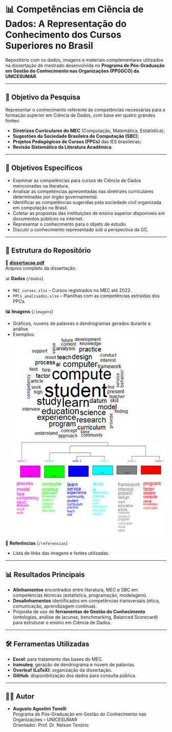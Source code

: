 # 📊 Competências em Ciência de Dados: A Representação do Conhecimento dos Cursos Superiores no Brasil

Repositório com os dados, imagens e materiais complementares utilizados na dissertação de mestrado desenvolvida no **Programa de Pós-Graduação em Gestão do Conhecimento nas Organizações (PPGGCO) da UNICESUMAR**.

---

## 🎯 Objetivo da Pesquisa
Representar o conhecimento referente às competências necessárias para a formação superior em Ciência de Dados, com base em quatro grandes fontes:
- **Diretrizes Curriculares do MEC** (Computação, Matemática, Estatística);
- **Sugestões da Sociedade Brasileira de Computação (SBC)**;
- **Projetos Pedagógicos de Cursos (PPCs)** das IES brasileiras;
- **Revisão Sistemática da Literatura Acadêmica**.

---

## 🧩 Objetivos Específicos
- Examinar as competências para cursos de Ciência de Dados mencionadas na literatura.
- Analisar as competências apresentadas nas diretrizes curriculares determinadas por órgão 
governamental.
- Identificar as competências sugeridas pela sociedade civil organizada em computação no 
Brasil.
- Coletar as propostas das instituições de ensino superior disponíveis em documentos 
públicos na internet.
- Representar o conhecimento para o objeto de estudo.
- Discutir o conhecimento representado sob a perspectiva da GC.
 

---

## 📑 Estrutura do Repositório

📄 **[dissertacao.pdf](./dissertacao.pdf)**  
Arquivo completo da dissertação.

📊 **Dados** (`/dados`)  
- `MEC_cursos.xlsx` – Cursos registrados no MEC até 2022.  
- `PPCs_analisados.xlsx` – Planilhas com as competências extraídas dos PPCs.  

🖼 **Imagens** (`/imagens`)  
- Gráficos, nuvens de palavras e dendrogramas gerados durante a análise.  
- Exemplos:  
  ![Nuvem de Palavras](./imagens/nuvem_palavras.png)  
  ![Dendrograma](./imagens/dendrograma.png)  

🔗 **Referências** (`/referencias`)  
- Lista de links das imagens e fontes utilizadas.

---

## 📊 Resultados Principais
- **Alinhamentos** encontrados entre literatura, MEC e SBC em competências técnicas (estatística, programação, modelagem).  
- **Desalinhamentos** identificados em competências transversais (ética, comunicação, aprendizagem contínua).  
- Proposta de uso de **ferramentas de Gestão do Conhecimento** (ontologias, análise de lacunas, benchmarking, Balanced Scorecard) para estruturar o ensino em Ciência de Dados.  

---

## 🛠 Ferramentas Utilizadas
- **Excel**: para tratamento das bases do MEC.  
- **Iramuteq**: geração de dendrograma e nuvem de palavras.  
- **Overleaf (LaTeX)**: organização da dissertação.  
- **GitHub**: disponibilização dos dados para consulta pública.

---

## 👨‍🎓 Autor
- **Augusto Agostini Tonelli**  
  Programa de Pós-Graduação em Gestão do Conhecimento nas Organizações – UNICESUMAR  
  Orientador: Prof. Dr. Nelson Tenório  
